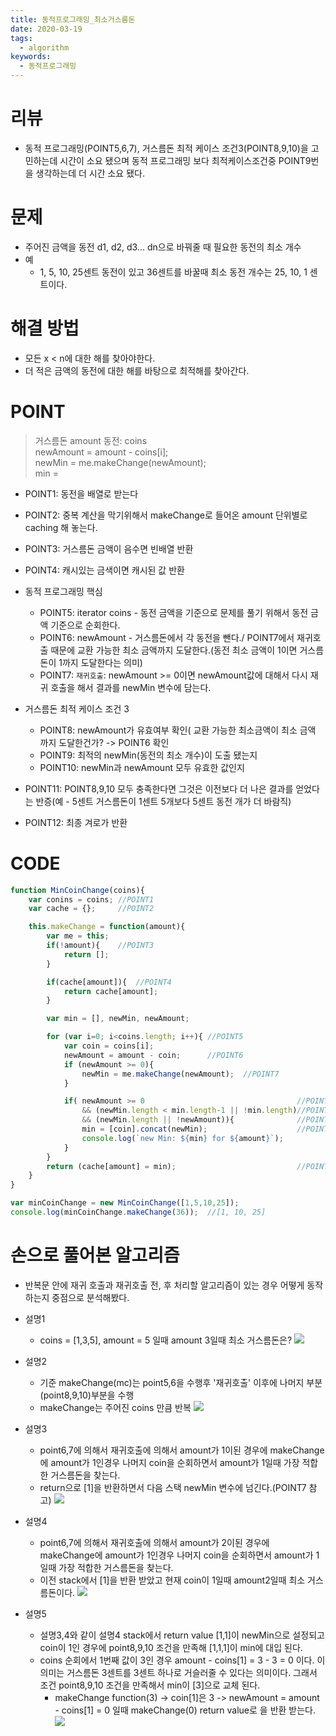 ```yaml
---
title: 동적프로그래밍_최소거스름돈
date: 2020-03-19
tags:
  - algorithm
keywords:
  - 동적프로그래밍
---
```


# 리뷰 
* 동적 프로그래밍(POINT5,6,7), 거스름돈 최적 케이스 조건3(POINT8,9,10)을 고민하는데 시간이 소요 됐으며 동적 프로그래밍 보다 최적케이스조건중 POINT9번을 생각하는데 더 시간 소요 됐다.

# 문제 
* 주어진 금액을 동전 d1, d2, d3... dn으로 바꿔줄 때 필요한 동전의 최소 개수
* 예
    - 1, 5, 10, 25센트 동전이 있고 36센트를 바꿀때 최소 동전 개수는 25, 10, 1 센트이다.
        
# 해결 방법 
* 모든 x < n에 대한 해를 찾아야한다.
* 더 적은 금액의 동전에 대한 해를 바탕으로 최적해를 찾아간다.

# POINT
> 거스름돈 amount
> 동전: coins  
> newAmount = amount - coins[i];  
> newMin = me.makeChange(newAmount);  
> min = 

* POINT1: 동전을 배열로 받는다
* POINT2: 중복 계산을 막기위해서 makeChange로 들어온 amount 단위별로 caching 해 놓는다. 
* POINT3: 거스름돈 금액이 음수면 빈배열 반환
* POINT4: 캐시있는 금색이면 캐시된 값 반환

* 동적 프로그래밍 핵심
    * POINT5: iterator coins - 동전 금액을 기준으로 문제를 풀기 위해서 동전 금액 기준으로 순회한다. 
    * POINT6: newAmount - 거스름돈에서 각 동전을 뺀다./ POINT7에서 재귀호출 때문에 교환 가능한 최소 금액까지 도달한다.(동전 최소 금액이 1이면 거스름돈이 1까지 도달한다는 의미)
    * POINT7: `재귀호출`: newAmount >= 0이면 newAmount값에 대해서 다시 재귀 호출을 해서 결과를 newMin 변수에 담는다.

* 거스름돈 최적 케이스 조건 3
    * POINT8: newAmount가 유효여부 확인( 교환 가능한 최소금액이 최소 금액 까지 도달한건가? -> POINT6 확인 
    * POINT9: 최적의 newMin(동전의 최소 개수)이 도출 됐는지
    * POINT10: newMin과 newAmount 모두 유효한 값인지

* POINT11: POINT8,9,10 모두 충족한다면 그것은 이전보다 더 나은 결과를 얻었다는 반증(예 - 5센트 거스름돈이 1센트 5개보다 5센트 동전 개가 더 바람직)
* POINT12: 최종 겨로가 반환

# CODE
```js
function MinCoinChange(coins){
    var conins = coins; //POINT1
    var cache = {};     //POINT2

    this.makeChange = function(amount){
        var me = this;
        if(!amount){    //POINT3
            return [];  
        }

        if(cache[amount]){  //POINT4
            return cache[amount];
        }

        var min = [], newMin, newAmount;

        for (var i=0; i<coins.length; i++){ //POINT5
            var coin = coins[i];
            newAmount = amount - coin;      //POINT6
            if (newAmount >= 0){
                newMin = me.makeChange(newAmount);  //POINT7
            }

            if( newAmount >= 0                                  //POINT8
                && (newMin.length < min.length-1 || !min.length)//POINT9
                && (newMin.length || !newAmount)){              //POINT10
                min = [coin].concat(newMin);                    //POINT11
                console.log(`new Min: ${min} for ${amount}`);   
            }
        }
        return (cache[amount] = min);                           //POINT12
    }
}

var minCoinChange = new MinCoinChange([1,5,10,25]);
console.log(minCoinChange.makeChange(36));  //[1, 10, 25]
```


# 손으로 풀어본 알고리즘
* 반복문 안에 재귀 호출과 재귀호출 전, 후 처리할 알고리즘이 있는 경우 어떻게 동작하는지 중점으로 분석해봤다.

* 설명1
    * coins = [1,3,5], amount = 5 일때 amount 3일때 최소 거스름돈은?
![](./최소거스름돈_Stack기준_분석.jpg)


* 설명2
    * 기준 makeChange(mc)는 point5,6을 수행후 '재귀호출' 이후에 나머지 부분(point8,9,10)부분을 수행
    * makeChange는 주어진 coins 만큼 반복
![](./최소거스름돈_Stack기준_분석1.jpg)

* 설명3
    * point6,7에 의해서 재귀호출에 의해서 amount가 1이된 경우에 makeChange에 amount가 1인경우 나머지 coin을 순회하면서 amount가 1일때 가장 적합한 거스름돈을 찾는다.
    * return으로 [1]을 반환하면서 다음 스택 newMin 변수에 넘긴다.(POINT7 참고)
![](./최소거스름돈_Stack기준_분석2.jpg)

* 설명4
    * point6,7에 의해서 재귀호출에 의해서 amount가 2이된 경우에 makeChange에 amount가 1인경우 나머지 coin을 순회하면서 amount가 1일때 가장 적합한 거스름돈을 찾는다.
    * 이전 stack에서 [1]을 반환 받았고 현재 coin이 1일때 amount2일때 최소 거스름돈이다.
![](./최소거스름돈_Stack기준_분석3.jpg)

* 설명5
    * 설명3,4와 같이 설명4 stack에서 return value [1,1]이 newMin으로 설정되고 coin이 1인 경우에 point8,9,10 조건을 만족해 [1,1,1]이 min에 대입 된다. 
    * coins 순회에서 1번째 값이 3인 경우 amount - coins[1] = 3 - 3 = 0 이다. 
    이 의미는 거스름돈 3센트를 3센트 하나로 거슬러줄 수 있다는 의미이다. 그래서 조건 point8,9,10 조건을 만족해서 min이 [3]으로 교체 된다.
        - makeChange function(3) -> coin[1]은 3 -> newAmount = amount - coins[1] = 0 일때 makeChange(0) return value로 [](빈배열)을 반환 받는다.
![](./최소거스름돈_Stack기준_분석4.jpg)